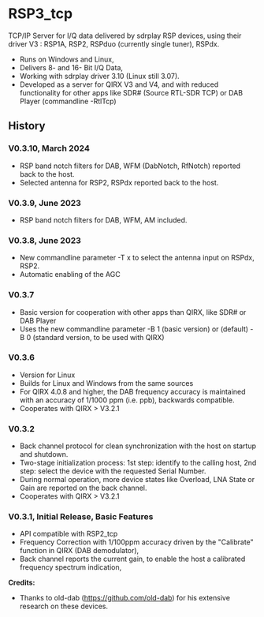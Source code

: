 # RSP3_tcp
TCP/IP Server for I/Q data delivered by sdrplay RSP devices, using their driver V3 : RSP1A, RSP2, RSPduo (currently single tuner), RSPdx.
- Runs on Windows and Linux,
- Delivers 8- and 16- Bit I/Q Data,
- Working with sdrplay driver 3.10 (Linux still 3.07).
- Developed as a server for QIRX V3 and V4, and with reduced functionality for other apps like SDR# (Source RTL-SDR TCP) or DAB Player (commandline -RtlTcp)
## History
### V0.3.10, March 2024
- RSP band notch filters for DAB, WFM (DabNotch, RfNotch) reported back to the host.
- Selected antenna for RSP2, RSPdx reported back to the host.
### V0.3.9, June 2023
- RSP band notch filters for DAB, WFM, AM included.
### V0.3.8, June 2023
- New commandline parameter -T x to select the antenna input on RSPdx, RSP2.
- Automatic enabling of the AGC
### V0.3.7
- Basic version for cooperation with other apps than QIRX, like SDR# or DAB Player
- Uses the new commandline parameter -B 1 (basic version) or (default) -B 0 (standard version, to be used with QIRX)
### V0.3.6
- Version for Linux
- Builds for Linux and Windows from the same sources
- For QIRX 4.0.8 and higher, the DAB frequency accuracy is maintained with an accuracy of 1/1000 ppm (i.e. ppb), backwards compatible.
- Cooperates with QIRX > V3.2.1
### V0.3.2
- Back channel protocol for clean synchronization with the host on startup and shutdown.
- Two-stage initialization process: 1st step: identify to the calling host, 2nd step: select the device with the requested Serial Number.
- During normal operation, more device states like Overload, LNA State or Gain are reported on the back channel.
- Cooperates with QIRX > V3.2.1
### V0.3.1, Initial Release, Basic Features
- API compatible with RSP2_tcp
- Frequency Correction with 1/100ppm accuracy driven by the "Calibrate" function in QIRX (DAB demodulator),
- Back channel reports the current gain, to enable the host a calibrated frequency spectrum indication,

**Credits:**  
- Thanks to old-dab (https://github.com/old-dab) for his extensive research on these devices.

